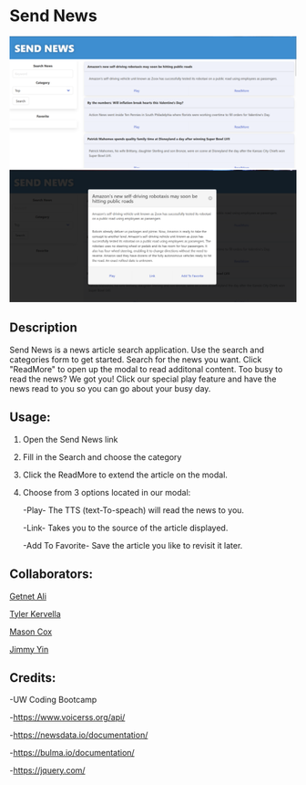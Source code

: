 # Send News
![Website preview](./assets/preview.png)
![Modal preview](./assets/preview2.png)
## Description
Send News is a news article search application.  Use the search and categories form to get started. Search for the news you want.  Click "ReadMore" to open up the modal to read additonal content.  Too busy to read the news?  We got you! Click our special play feature and have the news read to you so you can go about your busy day.
## Usage:
1. Open the Send News link
2. Fill in the Search and choose the category
3. Click the ReadMore to extend the article on the modal.
4. Choose from 3 options located in our modal:

    -Play- The TTS (text-To-speach) will read the news to you.

    -Link- Takes you to the source of the article displayed.

    -Add To Favorite- Save the article you like to revisit it later.
    

## Collaborators:
<a href="https://github.com/Getnetgit">Getnet Ali</a> 

<a href="https://github.com/tykervella">Tyler Kervella</a> 

<a href="https://github.com/masonuw">Mason Cox</a> 

<a href="https://github.com/xKranze">Jimmy Yin</a>
## Credits:
-UW Coding Bootcamp

-https://www.voicerss.org/api/

-https://newsdata.io/documentation/

-https://bulma.io/documentation/

-https://jquery.com/